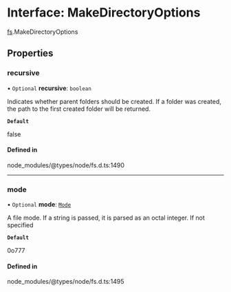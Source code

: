 # Interface: MakeDirectoryOptions

[fs](../modules/fs.md).MakeDirectoryOptions

## Properties

### recursive

• `Optional` **recursive**: `boolean`

Indicates whether parent folders should be created.
If a folder was created, the path to the first created folder will be returned.

**`Default`**

false

#### Defined in

node_modules/@types/node/fs.d.ts:1490

___

### mode

• `Optional` **mode**: [`Mode`](../types/fs.Mode.md)

A file mode. If a string is passed, it is parsed as an octal integer. If not specified

**`Default`**

0o777

#### Defined in

node_modules/@types/node/fs.d.ts:1495
